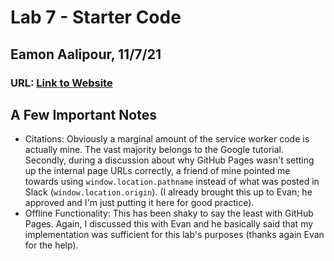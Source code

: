 # Lab 7 - Starter Code

## Eamon Aalipour, 11/7/21

### URL: [Link to Website](https://aalipoure34.github.io/Lab7_Starter/)

## A Few Important Notes

- Citations: Obviously a marginal amount of the service worker code is actually mine. The vast majority belongs to the Google tutorial. Secondly, during a discussion about why GitHub Pages wasn't setting up the internal page URLs correctly, a friend of mine pointed me towards using `window.location.pathname` instead of what was posted in Slack (`window.location.origin`). (I already brought this up to Evan; he approved and I'm just putting it here for good practice).
- Offline Functionality: This has been shaky to say the least with GitHub Pages. Again, I discussed this with Evan and he basically said that my implementation was sufficient for this lab's purposes (thanks again Evan for the help).
